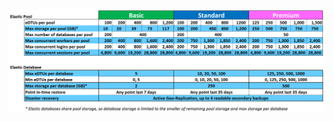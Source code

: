 ![Niveles de servicio para grupos de bases de datos elásticas](./media/sql-database-service-tiers-table-elastic-db-pools/sql-database-service-tiers-table-elastic-db-pools.png)

<!---HONumber=Sept15_HO3-->